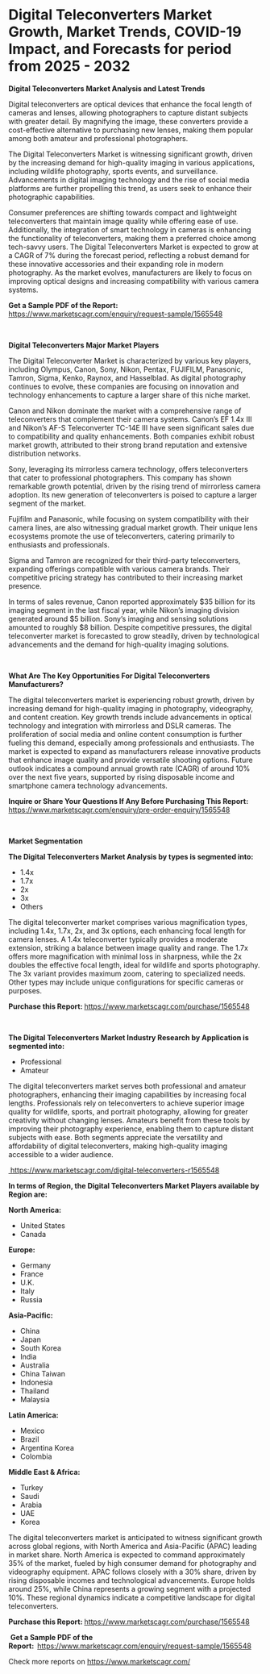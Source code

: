 <p><h1>Digital Teleconverters Market Growth, Market Trends, COVID-19 Impact, and Forecasts for period from 2025 - 2032</h1></p><p><strong>Digital Teleconverters Market Analysis and Latest Trends</strong></p>
<p><p>Digital teleconverters are optical devices that enhance the focal length of cameras and lenses, allowing photographers to capture distant subjects with greater detail. By magnifying the image, these converters provide a cost-effective alternative to purchasing new lenses, making them popular among both amateur and professional photographers.</p><p>The Digital Teleconverters Market is witnessing significant growth, driven by the increasing demand for high-quality imaging in various applications, including wildlife photography, sports events, and surveillance. Advancements in digital imaging technology and the rise of social media platforms are further propelling this trend, as users seek to enhance their photographic capabilities. </p><p>Consumer preferences are shifting towards compact and lightweight teleconverters that maintain image quality while offering ease of use. Additionally, the integration of smart technology in cameras is enhancing the functionality of teleconverters, making them a preferred choice among tech-savvy users. The Digital Teleconverters Market is expected to grow at a CAGR of 7% during the forecast period, reflecting a robust demand for these innovative accessories and their expanding role in modern photography. As the market evolves, manufacturers are likely to focus on improving optical designs and increasing compatibility with various camera systems.</p></p>
<p><strong>Get a Sample PDF of the Report:&nbsp;</strong> <a href="https://www.marketscagr.com/enquiry/request-sample/1565548?utm_campaign=2631&utm_medium=2&utm_source=Github&utm_content=ia&utm_term=05042025&utm_id=digital-teleconverters">https://www.marketscagr.com/enquiry/request-sample/1565548</a></p>
<p>&nbsp;</p>
<p><strong>Digital Teleconverters Major Market Players</strong></p>
<p><p>The Digital Teleconverter Market is characterized by various key players, including Olympus, Canon, Sony, Nikon, Pentax, FUJIFILM, Panasonic, Tamron, Sigma, Kenko, Raynox, and Hasselblad. As digital photography continues to evolve, these companies are focusing on innovation and technology enhancements to capture a larger share of this niche market.</p><p>Canon and Nikon dominate the market with a comprehensive range of teleconverters that complement their camera systems. Canon’s EF 1.4x III and Nikon’s AF-S Teleconverter TC-14E III have seen significant sales due to compatibility and quality enhancements. Both companies exhibit robust market growth, attributed to their strong brand reputation and extensive distribution networks.</p><p>Sony, leveraging its mirrorless camera technology, offers teleconverters that cater to professional photographers. This company has shown remarkable growth potential, driven by the rising trend of mirrorless camera adoption. Its new generation of teleconverters is poised to capture a larger segment of the market.</p><p>Fujifilm and Panasonic, while focusing on system compatibility with their camera lines, are also witnessing gradual market growth. Their unique lens ecosystems promote the use of teleconverters, catering primarily to enthusiasts and professionals.</p><p>Sigma and Tamron are recognized for their third-party teleconverters, expanding offerings compatible with various camera brands. Their competitive pricing strategy has contributed to their increasing market presence.</p><p>In terms of sales revenue, Canon reported approximately $35 billion for its imaging segment in the last fiscal year, while Nikon’s imaging division generated around $5 billion. Sony’s imaging and sensing solutions amounted to roughly $8 billion. Despite competitive pressures, the digital teleconverter market is forecasted to grow steadily, driven by technological advancements and the demand for high-quality imaging solutions.</p></p>
<p>&nbsp;</p>
<p><strong>What Are The Key Opportunities For Digital Teleconverters Manufacturers?</strong></p>
<p><p>The digital teleconverters market is experiencing robust growth, driven by increasing demand for high-quality imaging in photography, videography, and content creation. Key growth trends include advancements in optical technology and integration with mirrorless and DSLR cameras. The proliferation of social media and online content consumption is further fueling this demand, especially among professionals and enthusiasts. The market is expected to expand as manufacturers release innovative products that enhance image quality and provide versatile shooting options. Future outlook indicates a compound annual growth rate (CAGR) of around 10% over the next five years, supported by rising disposable income and smartphone camera technology advancements.</p></p>
<p><strong>Inquire or Share Your Questions If Any Before Purchasing This Report:</strong> <a href="https://www.marketscagr.com/enquiry/pre-order-enquiry/1565548?utm_campaign=2631&utm_medium=2&utm_source=Github&utm_content=ia&utm_term=05042025&utm_id=digital-teleconverters">https://www.marketscagr.com/enquiry/pre-order-enquiry/1565548</a></p>
<p>&nbsp;</p>
<p><strong>Market Segmentation</strong></p>
<p><strong>The Digital Teleconverters Market Analysis by types is segmented into:</strong></p>
<p><ul><li>1.4x</li><li>1.7x</li><li>2x</li><li>3x</li><li>Others</li></ul></p>
<p><p>The digital teleconverter market comprises various magnification types, including 1.4x, 1.7x, 2x, and 3x options, each enhancing focal length for camera lenses. A 1.4x teleconverter typically provides a moderate extension, striking a balance between image quality and range. The 1.7x offers more magnification with minimal loss in sharpness, while the 2x doubles the effective focal length, ideal for wildlife and sports photography. The 3x variant provides maximum zoom, catering to specialized needs. Other types may include unique configurations for specific cameras or purposes.</p></p>
<p><strong>Purchase this Report:&nbsp;</strong><a href="https://www.marketscagr.com/purchase/1565548?utm_campaign=2631&utm_medium=2&utm_source=Github&utm_content=ia&utm_term=05042025&utm_id=digital-teleconverters">https://www.marketscagr.com/purchase/1565548</a></p>
<p>&nbsp;</p>
<p><strong>The Digital Teleconverters Market Industry Research by Application is segmented into:</strong></p>
<p><ul><li>Professional</li><li>Amateur</li></ul></p>
<p><p>The digital teleconverters market serves both professional and amateur photographers, enhancing their imaging capabilities by increasing focal lengths. Professionals rely on teleconverters to achieve superior image quality for wildlife, sports, and portrait photography, allowing for greater creativity without changing lenses. Amateurs benefit from these tools by improving their photography experience, enabling them to capture distant subjects with ease. Both segments appreciate the versatility and affordability of digital teleconverters, making high-quality imaging accessible to a wider audience.</p></p>
<p><a href="https://www.marketscagr.com/digital-teleconverters-r1565548?utm_campaign=2631&utm_medium=2&utm_source=Github&utm_content=ia&utm_term=05042025&utm_id=digital-teleconverters">&nbsp;https://www.marketscagr.com/digital-teleconverters-r1565548</a></p>
<p><strong>In terms of Region, the Digital Teleconverters Market Players available by Region are:</strong></p>
<p>
    <p> <strong> North America: </strong>
        <ul>
            <li>United States</li>
            <li>Canada</li>
        </ul>
        </p> 
    <p> <strong> Europe: </strong>
        <ul>
            <li>Germany</li>
            <li>France</li>
            <li>U.K.</li>
            <li>Italy</li>
            <li>Russia</li>
        </ul>
        </p> 
    <p> <strong> Asia-Pacific: </strong>
        <ul>
            <li>China</li>
            <li>Japan</li>
            <li>South Korea</li>
            <li>India</li>
            <li>Australia</li>
            <li>China Taiwan</li>
            <li>Indonesia</li>
            <li>Thailand</li>
            <li>Malaysia</li>
        </ul>
        </p> 
    <p> <strong> Latin America: </strong>
        <ul>
            <li>Mexico</li>
            <li>Brazil</li>
            <li>Argentina Korea</li>
            <li>Colombia</li>
        </ul>
        </p> 
    <p> <strong> Middle East & Africa: </strong>
        <ul>
            <li>Turkey</li>
            <li>Saudi</li>
            <li>Arabia</li>
            <li>UAE</li>
            <li>Korea</li>
        </ul>
    </p>
    </p>
<p><p>The digital teleconverters market is anticipated to witness significant growth across global regions, with North America and Asia-Pacific (APAC) leading in market share. North America is expected to command approximately 35% of the market, fueled by high consumer demand for photography and videography equipment. APAC follows closely with a 30% share, driven by rising disposable incomes and technological advancements. Europe holds around 25%, while China represents a growing segment with a projected 10%. These regional dynamics indicate a competitive landscape for digital teleconverters.</p></p>
<p><strong>Purchase this Report: </strong><a href="https://www.marketscagr.com/purchase/1565548?utm_campaign=2631&utm_medium=2&utm_source=Github&utm_content=ia&utm_term=05042025&utm_id=digital-teleconverters">https://www.marketscagr.com/purchase/1565548</a></p>
<p>&nbsp;<strong>Get a Sample PDF of the Report:&nbsp;&nbsp;</strong><a href="https://www.marketscagr.com/enquiry/request-sample/1565548?utm_campaign=2631&utm_medium=2&utm_source=Github&utm_content=ia&utm_term=05042025&utm_id=digital-teleconverters">https://www.marketscagr.com/enquiry/request-sample/1565548</a></p>
<p><strong></strong></p>
<p>Check more reports on <a href="https://www.marketscagr.com/?utm_campaign=2631&utm_medium=2&utm_source=Github&utm_content=ia&utm_term=05042025&utm_id=digital-teleconverters">https://www.marketscagr.com/</a></p>